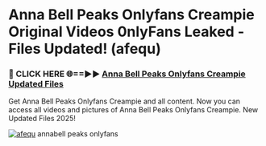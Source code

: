 # Anna Bell Peaks Onlyfans Creampie Original Videos 0nlyFans Leaked - Files Updated! (afequ)

<h3>🔴 CLICK HERE 🌐==►► <a href="https://tinyurl.com/2jnfzry5" rel="nofollow">Anna Bell Peaks Onlyfans Creampie Updated Files</a></h3>

Get Anna Bell Peaks Onlyfans Creampie and all content. Now you can access all videos and pictures of Anna Bell Peaks Onlyfans Creampie. New Updated Files 2025!

[![afequ](https://i.imgur.com/GyGTBgg.gif)](https://tinyurl.com/2jnfzry5)
annabell peaks onlyfans